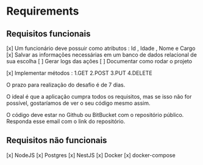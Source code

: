 # Requirements

## Requisitos funcionais

[x] Um funcionário deve possuir como atributos : Id , Idade , Nome e Cargo
[x] Salvar as informações necessárias em um banco de dados relacional de sua escolha
[ ] Gerar logs das ações
[ ] Documentar como rodar o projeto

[x] Implementar métodos : 1.GET 2.POST 3.PUT 4.DELETE

O prazo para realização do desafio é de 7 dias.

O ideal é que a aplicação cumpra todos os requisitos, mas se isso não for possível, gostaríamos de ver o seu código mesmo assim.

O código deve estar no Github ou BitBucket com o repositório público. Responda esse email com o link do repositório.


## Requisitos não funcionais
 [x] NodeJS
 [x] Postgres
 [x] NestJS
 [x] Docker
 [x] docker-compose